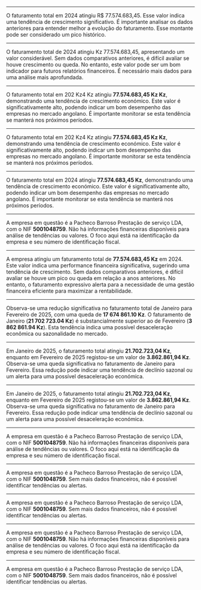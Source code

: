 
---
O faturamento total em 2024 atingiu R$ 77.574.683,45. Esse valor indica uma tendência de crescimento significativo. É importante analisar os dados anteriores para entender melhor a evolução do faturamento. Esse montante pode ser considerado um pico histórico.

---
O faturamento total de 2024 atingiu Kz 77.574.683,45, apresentando um valor considerável. Sem dados comparativos anteriores, é difícil avaliar se houve crescimento ou queda. No entanto, este valor pode ser um bom indicador para futuros relatórios financeiros. É necessário mais dados para uma análise mais aprofundada.

---
O faturamento total em 202 Kz4 Kz atingiu **77.574.683,45 Kz Kz**, demonstrando uma tendência de crescimento económico. Este valor é significativamente alto, podendo indicar um bom desempenho das empresas no mercado angolano. É importante monitorar se esta tendência se manterá nos próximos períodos.

---
O faturamento total em 202 Kz4 Kz atingiu **77.574.683,45 Kz Kz**, demonstrando uma tendência de crescimento económico. Este valor é significativamente alto, podendo indicar um bom desempenho das empresas no mercado angolano. É importante monitorar se esta tendência se manterá nos próximos períodos.

---
O faturamento total em 2024 atingiu **77.574.683,45 Kz**, demonstrando uma tendência de crescimento económico. Este valor é significativamente alto, podendo indicar um bom desempenho das empresas no mercado angolano. É importante monitorar se esta tendência se manterá nos próximos períodos.

---
A empresa em questão é a Pacheco Barroso Prestação de serviço LDA, com o NIF **5001048759**. 
Não há informações financeiras disponíveis para análise de tendências ou valores. 
O foco aqui está na identificação da empresa e seu número de identificação fiscal.

---
A empresa atingiu um faturamento total de **77.574.683,45 Kz** em 2024. Este valor indica uma performance financeira significativa, sugerindo uma tendência de crescimento. Sem dados comparativos anteriores, é difícil avaliar se houve um pico ou queda em relação a anos anteriores. No entanto, o faturamento expressivo alerta para a necessidade de uma gestão financeira eficiente para maximizar a rentabilidade.

---
Observa-se uma redução significativa no faturamento total de Janeiro para Fevereiro de 2025, com uma queda de **17 674 861.10 Kz**. O faturamento de Janeiro (**21 702 723.04 Kz**) é substancialmente superior ao de Fevereiro (**3 862 861.94 Kz**). Esta tendência indica uma possível desaceleração econômica ou sazonalidade no mercado.

---
Em Janeiro de 2025, o faturamento total atingiu **21.702.723,04 Kz**, enquanto em Fevereiro de 2025 registou-se um valor de **3.862.861,94 Kz**. Observa-se uma queda significativa no faturamento de Janeiro para Fevereiro. Essa redução pode indicar uma tendência de declínio sazonal ou um alerta para uma possível desaceleração económica.

---
Em Janeiro de 2025, o faturamento total atingiu **21.702.723,04 Kz**, enquanto em Fevereiro de 2025 registou-se um valor de **3.862.861,94 Kz**. Observa-se uma queda significativa no faturamento de Janeiro para Fevereiro. Essa redução pode indicar uma tendência de declínio sazonal ou um alerta para uma possível desaceleração económica.

---
A empresa em questão é a Pacheco Barroso Prestação de serviço LDA, com o NIF **5001048759**. 
Não há informações financeiras disponíveis para análise de tendências ou valores. 
O foco aqui está na identificação da empresa e seu número de identificação fiscal.

---
A empresa em questão é a Pacheco Barroso Prestação de serviço LDA, com o NIF **5001048759**. 
Sem mais dados financeiros, não é possível identificar tendências ou alertas.

---
A empresa em questão é a Pacheco Barroso Prestação de serviço LDA, com o NIF **5001048759**. 
Sem mais dados financeiros, não é possível identificar tendências ou alertas.

---
A empresa em questão é a Pacheco Barroso Prestação de serviço LDA, com o NIF **5001048759**. 
Não há informações financeiras disponíveis para análise de tendências ou valores. 
O foco aqui está na identificação da empresa e seu número de identificação fiscal.

---
A empresa em questão é a Pacheco Barroso Prestação de serviço LDA, com o NIF **5001048759**. 
Sem mais dados financeiros, não é possível identificar tendências ou alertas.
